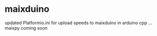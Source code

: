 # maixduino
updated Platformio.ini for upload speeds to maixduino in arduino cpp
... maixpy coming soon
